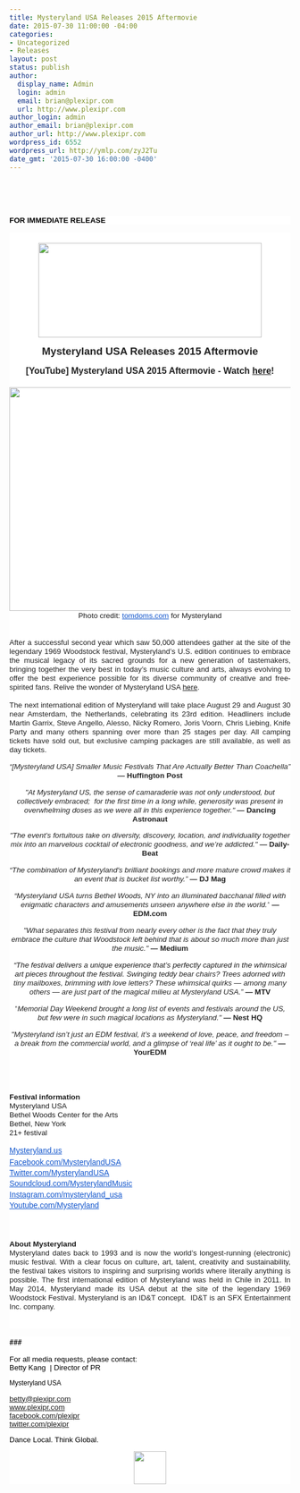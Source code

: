 ```yaml
---
title: Mysteryland USA Releases 2015 Aftermovie
date: 2015-07-30 11:00:00 -04:00
categories:
- Uncategorized
- Releases
layout: post
status: publish
author:
  display_name: Admin
  login: admin
  email: brian@plexipr.com
  url: http://www.plexipr.com
author_login: admin
author_email: brian@plexipr.com
author_url: http://www.plexipr.com
wordpress_id: 6552
wordpress_url: http://ymlp.com/zyJ2Tu
date_gmt: '2015-07-30 16:00:00 -0400'
---
```


<p><html><br />
<head><br />
<meta http-equiv="Content-Type" content="text/html; charset=UTF-8"/></head><br />
<body>
<div>
<div style="text-align: justify;">
<div style="color: #222222; margin: 0px; font-size: 14px; font-family: 'Helvetica Neue'; background-color: #ffffff; position: static; z-index: auto;"><b style="text-align: left;"><span style="font-size: 10pt;"><span style="color: #000000;"><span style="font-family: arial, helvetica, sans-serif;">FOR IMMEDIATE RELEASE</span></span></span></b></div>
<div style="margin: 0px; text-align: center; font-size: 14px; background-color: #ffffff;">
<div align="center">
<div style="line-height: 1.15; margin-top: 0pt; margin-bottom: 0pt;" dir="ltr"><span id="docs-internal-guid-8ebe16bc-2b33-f644-3156-f74ad08b5e81"></p>
<div dir="ltr" style="line-height: 1.38; margin-top: 0pt; margin-bottom: 0pt; text-align: center;">&nbsp;</div>
<div dir="ltr" style="line-height: 1.38; margin-top: 0pt; margin-bottom: 0pt; text-align: center;"><img style="border: 0pt none;" width="400" height="169" src="http://img.ymlp.com/plexipr_plexiprMysteryland691.png" /></div>
<div dir="ltr" style="line-height: 1.38; margin-top: 0pt; margin-bottom: 0pt; text-align: center;"><span id="docs-internal-guid-8ebe16bc-2b3f-a4d3-ebe7-7914a5bf7ea3"></p>
<p dir="ltr" style="line-height: 1.2; margin-top: 0pt; margin-bottom: 0pt;">
<p></p>
<p dir="ltr" style="line-height: 1.2; margin-top: 0pt; margin-bottom: 0pt;"><span id="docs-internal-guid-11bf7c1c-d0cf-5870-d69b-71108e2fead7"> </span></p>
<div dir="ltr" style="line-height: 1.2; margin-top: 0pt; margin-bottom: 0pt; text-align: center;"><span style="font-size: 18.6666666666667px; font-family: Arial; color: #222222; font-weight: bold; vertical-align: baseline; white-space: pre-wrap; background-color: #ffffff;">Mysteryland USA Releases 2015 Aftermovie</span></div>
<p></span></p>
<p dir="ltr" style="line-height: 1.2; margin-top: 0pt; margin-bottom: 0pt;"><span style="font-size: 16px; font-family: Arial; color: #222222; font-weight: bold; vertical-align: baseline; white-space: pre-wrap; background-color: #ffffff;">[YouTube] Mysteryland USA 2015 Aftermovie - Watch <a href="https://www.youtube.com/watch?v=MHh5QFNkrrI">here</a>!</span></p>
<p dir="ltr" style="line-height: 1.2; margin-top: 0pt; margin-bottom: 0pt;"><span style="font-size: 16px; font-family: Arial; color: #ff0000; font-weight: bold; vertical-align: baseline; white-space: pre-wrap; background-color: #ffffff;"><br /></span></p>
</div>
<div dir="ltr" style="line-height: 1.38; margin-top: 0pt; margin-bottom: 0pt; text-align: center;"><img style="border: 0pt none;" width="600" height="400" src="http://img.ymlp.com/plexipr_MLUSA15overviewTD0743604_1.jpg" /></div>
<div dir="ltr" style="line-height: 1.38; margin-top: 0pt; margin-bottom: 0pt; text-align: center;"><span style="font-size: 10pt;"><span style="font-family: arial, helvetica, sans-serif;">Photo credit:&nbsp;<span id="docs-internal-guid-11bf7c1c-d0d6-1352-6417-7b648678811e"><a href="http://tomdoms.com/" style="text-decoration: none;"><span style="font-size: 13.3333333333333px; font-family: Arial; color: #1155cc; vertical-align: baseline; white-space: pre-wrap; background-color: #ffffff; text-decoration: underline;">tomdoms.com</span></a><span style="font-size: 13.3333333333333px; font-family: Arial; vertical-align: baseline; white-space: pre-wrap; background-color: #ffffff;"> for Mysteryland</span></span><br /></span></span></div>
<p></span></div>
<div style="line-height: 1.15; margin-top: 0pt; margin-bottom: 0pt;" dir="ltr">
<div align="center"><span id="docs-internal-guid-6f878187-03a8-5abb-c9c8-aa2ac2d18fce"></p>
<div style="line-height: 1.38; margin-top: 0pt; margin-bottom: 0pt;" dir="ltr"><span id="docs-internal-guid-9da1454a-6d65-fe42-4e5e-69a6a8dee380"></p>
<div style="line-height: 1.656; margin-top: 0pt; margin-bottom: 0pt;" dir="ltr">
<div style="color: #222222; font-family: arial, sans-serif; font-size: 12.8000001907349px; text-align: justify;">
<div style="color: #000000; font-family: Times; font-size: 14px; margin: 0px; text-align: center;">
<div align="center"><span></p>
<div style="line-height: 1.15; margin-top: 0pt; margin-bottom: 0pt;" dir="ltr">
<div align="center">
<div style="line-height: 1.38; margin-top: 0pt; margin-bottom: 0pt;" dir="ltr">
<div style="color: #222222; line-height: 1.656; margin-top: 0pt; margin-bottom: 0pt; text-align: center; background-color: #ffffff;" dir="ltr"><span id="docs-internal-guid-eeb5c1e9-e6ad-1b56-1959-7125d1c2df7a"></p>
<div dir="ltr" style="line-height: 1.38; margin-top: 0pt; margin-bottom: 0pt; text-align: center;"><span id="docs-internal-guid-3c49c714-487a-51d1-c2ae-67c62cf0a3bf"> </p>
<div dir="ltr" style="line-height: 1.2; margin-top: 0pt; margin-bottom: 0pt; text-align: justify;"><span id="docs-internal-guid-8ebe16bc-2b35-7de3-e547-e499844ed142"><span><span></p>
<div dir="ltr" style="line-height: 1.38; margin-top: 0pt; margin-bottom: 0pt; text-align: justify;">
<div dir="ltr" style="line-height: 1.38; margin-top: 0pt; margin-bottom: 0pt; text-align: justify;"><span id="docs-internal-guid-8ebe16bc-2b3e-5337-07ee-7a8d0838c4ad"></p>
<p dir="ltr" style="line-height: 1.2; margin-top: 0pt; margin-bottom: 0pt;"><span id="docs-internal-guid-11bf7c1c-d0d5-cb2e-438f-3bdb7cacb087"><br /> </span></p>
<div dir="ltr" style="line-height: 1.2; margin-top: 0pt; margin-bottom: 0pt; text-align: justify;"><span style="font-size: 13.3333333333333px; font-family: Arial; vertical-align: baseline; white-space: pre-wrap;">After a successful second year which saw 50,000 attendees gather at the site of the legendary 1969 Woodstock festival, Mysteryland&rsquo;s U.S. edition continues to embrace the musical legacy of its sacred grounds for a new generation of tastemakers, bringing together the very best in today&rsquo;s music culture and arts, always evolving to offer the best experience possible for its diverse community of creative and free-spirited fans. Relive the wonder of Mysteryland USA </span><span style="font-size: 13.3333333333333px; font-family: Arial; color: #ff0000; vertical-align: baseline; white-space: pre-wrap;"><a href="https://www.youtube.com/watch?v=MHh5QFNkrrI">here</a></span><span style="font-size: 13.3333333333333px; font-family: Arial; vertical-align: baseline; white-space: pre-wrap;">.</span></div>
<div dir="ltr" style="line-height: 1.2; margin-top: 0pt; margin-bottom: 0pt; text-align: justify;"><span style="font-size: 13.3333333333333px; font-family: Arial; vertical-align: baseline; white-space: pre-wrap;"><br class="kix-line-break" /></span><span style="font-size: 13.3333333333333px; font-family: Arial; vertical-align: baseline; white-space: pre-wrap;">The next international edition of Mysteryland will take place August 29 and August 30 near Amsterdam, the Netherlands, celebrating its 23rd edition. Headliners include Martin Garrix, Steve Angello, Alesso, Nicky Romero, Joris Voorn, Chris Liebing, Knife Party and many others spanning over more than 25 stages per day. All camping tickets have sold out, but exclusive camping packages are still available, as well as day tickets. </span></div>
<p></p>
<div dir="ltr" style="line-height: 1.2; margin-top: 0pt; margin-bottom: 0pt; text-align: center;"><span style="font-size: 13.3333333333333px; font-family: Arial; color: #222222; font-style: italic; vertical-align: baseline; white-space: pre-wrap; background-color: #ffffff;">&ldquo;[Mysteryland USA] Smaller Music Festivals That Are Actually Better Than Coachella&rdquo;</span><span style="font-size: 13.3333333333333px; font-family: Arial; color: #222222; vertical-align: baseline; white-space: pre-wrap; background-color: #ffffff;"> </span><span style="font-size: 13.3333333333333px; font-family: Arial; color: #222222; font-weight: bold; vertical-align: baseline; white-space: pre-wrap; background-color: #ffffff;">&mdash; Huffington Post</span></div>
<p></p>
<div dir="ltr" style="line-height: 1.2; margin-top: 0pt; margin-bottom: 0pt; text-align: center;"><span style="font-size: 13.3333333333333px; font-family: Arial; color: #222222; font-style: italic; vertical-align: baseline; white-space: pre-wrap; background-color: #ffffff;">"At Mysteryland US, the sense of camaraderie was not only understood, but collectively embraced; &nbsp;for the first time in a long while, generosity was present in overwhelming doses as we were all in this experience together." </span><span style="font-size: 13.3333333333333px; font-family: Arial; color: #222222; font-weight: bold; vertical-align: baseline; white-space: pre-wrap; background-color: #ffffff;">&mdash; Dancing Astronaut</span></div>
<p></p>
<div dir="ltr" style="line-height: 1.2; margin-top: 0pt; margin-bottom: 0pt; text-align: center;"><span style="font-size: 13.3333333333333px; font-family: Arial; font-style: italic; vertical-align: baseline; white-space: pre-wrap; background-color: #ffffff;">"The event&rsquo;s fortuitous take on diversity, discovery, location, and individuality together mix into an marvelous cocktail of electronic goodness, and we&rsquo;re addicted."</span><span style="font-size: 13.3333333333333px; font-family: Arial; vertical-align: baseline; white-space: pre-wrap; background-color: #ffffff;"> </span><span style="font-size: 13.3333333333333px; font-family: Arial; color: #222222; font-weight: bold; vertical-align: baseline; white-space: pre-wrap; background-color: #ffffff;">&mdash;</span><span style="font-size: 13.3333333333333px; font-family: Arial; font-weight: bold; vertical-align: baseline; white-space: pre-wrap; background-color: #ffffff;"> Daily-Beat</span></div>
<p></p>
<div dir="ltr" style="line-height: 1.2; margin-top: 0pt; margin-bottom: 0pt; text-align: center;"><span style="font-size: 13.3333333333333px; font-family: Arial; font-style: italic; vertical-align: baseline; white-space: pre-wrap; background-color: #ffffff;">&ldquo;The combination of Mysteryland's brilliant bookings and more mature crowd makes it an event that is bucket list worthy.&rdquo; </span><span style="font-size: 13.3333333333333px; font-family: Arial; font-weight: bold; vertical-align: baseline; white-space: pre-wrap; background-color: #ffffff;">&mdash;&nbsp;DJ Mag</span></div>
<p></p>
<div dir="ltr" style="line-height: 1.2; margin-top: 0pt; margin-bottom: 0pt; text-align: center;"><span style="font-size: 13.3333333333333px; font-family: Arial; font-style: italic; vertical-align: baseline; white-space: pre-wrap; background-color: #ffffff;">&ldquo;Mysteryland USA turns Bethel Woods, NY into an illuminated bacchanal filled with enigmatic characters and amusements unseen anywhere else in the world.&rdquo;</span><span style="font-size: 13.3333333333333px; font-family: Arial; vertical-align: baseline; white-space: pre-wrap; background-color: #ffffff;"> </span><span style="font-size: 13.3333333333333px; font-family: Arial; color: #222222; font-weight: bold; vertical-align: baseline; white-space: pre-wrap; background-color: #ffffff;">&mdash;</span><span style="font-size: 13.3333333333333px; font-family: Arial; font-weight: bold; vertical-align: baseline; white-space: pre-wrap; background-color: #ffffff;"> EDM.com</span></div>
<p></p>
<div dir="ltr" style="line-height: 1.2; margin-top: 0pt; margin-bottom: 0pt; text-align: center;"><span style="font-size: 13.3333333333333px; font-family: Arial; color: #222222; font-style: italic; vertical-align: baseline; white-space: pre-wrap; background-color: #ffffff;">"What separates this festival from nearly every other is the fact that they truly embrace the culture that Woodstock left behind that is about so much more than just the music." </span><span style="font-size: 13.3333333333333px; font-family: Arial; color: #222222; font-weight: bold; vertical-align: baseline; white-space: pre-wrap; background-color: #ffffff;">&mdash;</span><span style="font-size: 13.3333333333333px; font-family: Arial; color: #222222; vertical-align: baseline; white-space: pre-wrap; background-color: #ffffff;"> </span><span style="font-size: 13.3333333333333px; font-family: Arial; color: #222222; font-weight: bold; vertical-align: baseline; white-space: pre-wrap; background-color: #ffffff;">Medium</span></div>
<p></p>
<div dir="ltr" style="line-height: 1.2; margin-top: 0pt; margin-bottom: 0pt; text-align: center;"><span style="font-size: 13.3333333333333px; font-family: Arial; color: #1a1a1a; font-style: italic; vertical-align: baseline; white-space: pre-wrap; background-color: #ffffff;">&ldquo;The festival delivers a unique experience that&rsquo;s perfectly captured in the whimsical art pieces throughout the festival. </span><span style="font-size: 13.3333333333333px; font-family: Arial; color: #222222; font-style: italic; vertical-align: baseline; white-space: pre-wrap; background-color: #ffffff;">Swinging teddy bear chairs? Trees adorned with tiny mailboxes, brimming with love letters? These whimsical quirks &mdash; among many others &mdash; are just part of the magical milieu at Mysteryland USA.</span><span style="font-size: 13.3333333333333px; font-family: Arial; color: #1a1a1a; font-style: italic; vertical-align: baseline; white-space: pre-wrap; background-color: #ffffff;">&rdquo; </span><span style="font-size: 13.3333333333333px; font-family: Arial; color: #222222; font-weight: bold; vertical-align: baseline; white-space: pre-wrap; background-color: #ffffff;">&mdash; </span><span style="font-size: 13.3333333333333px; font-family: Arial; color: #1a1a1a; font-weight: bold; vertical-align: baseline; white-space: pre-wrap; background-color: #ffffff;">MTV</span></div>
<p></p>
<div dir="ltr" style="line-height: 1.2; margin-top: 0pt; margin-bottom: 0pt; text-align: center;"><span style="font-size: 13.3333333333333px; font-family: Arial; font-style: italic; vertical-align: baseline; white-space: pre-wrap; background-color: #ffffff;">"</span><span style="font-size: 13.3333333333333px; font-family: Arial; color: #222222; font-style: italic; vertical-align: baseline; white-space: pre-wrap; background-color: #ffffff;">Memorial Day Weekend brought a long list of events and festivals around the US, but few were in such magical locations as Mysteryland." </span><span style="font-size: 13.3333333333333px; font-family: Arial; color: #222222; font-weight: bold; vertical-align: baseline; white-space: pre-wrap; background-color: #ffffff;">&mdash; Nest HQ</span></div>
<p></p>
<div dir="ltr" style="line-height: 1.2; margin-top: 0pt; margin-bottom: 0pt; text-align: center;"><span style="font-size: 13.3333333333333px; font-family: Arial; font-style: italic; vertical-align: baseline; white-space: pre-wrap; background-color: #ffffff;">"Mysteryland isn&rsquo;t just an EDM festival, it&rsquo;s a weekend of love, peace, and freedom &ndash; a break from the commercial world, and a glimpse of &lsquo;real life&rsquo; as it ought to be." </span><span style="font-size: 13.3333333333333px; font-family: Arial; color: #222222; font-weight: bold; vertical-align: baseline; white-space: pre-wrap; background-color: #ffffff;">&mdash;</span><span style="font-size: 13.3333333333333px; font-family: Arial; vertical-align: baseline; white-space: pre-wrap; background-color: #ffffff;"> </span><span style="font-size: 13.3333333333333px; font-family: Arial; font-weight: bold; vertical-align: baseline; white-space: pre-wrap; background-color: #ffffff;">YourEDM</span></div>
<div dir="ltr" style="line-height: 1.2; margin-top: 0pt; margin-bottom: 0pt; text-align: center;">&nbsp;</div>
<p></span></div>
</div>
<p></span></span></span><span id="docs-internal-guid-8ebe16bc-2b35-f629-42b2-6a2b5772d3e7" style="color: #222222; font-size: 12pt; line-height: 1.2;"></p>
<div dir="ltr" style="line-height: 1.38; margin-top: 0pt; margin-bottom: 0pt; text-align: center;"><span id="docs-internal-guid-8ebe16bc-2b3e-7b6d-1def-4650261e9c62"></p>
<div style="text-align: center;">&nbsp;</div>
<p></span></div>
<p></span></div>
<p></span></div>
<p></span></div>
</div>
</div>
</div>
<p></span></div>
</div>
</div>
<div><span><span></p>
<div style="line-height: 1.15; margin-top: 0pt; margin-bottom: 0pt; text-align: justify;" dir="ltr">
<div>
<div style="line-height: 1.38; margin-top: 0pt; margin-bottom: 0pt;" dir="ltr"><span id="docs-internal-guid-8ebe16bc-2b36-1ab6-25df-5f69fcbf890d"></p>
<div dir="ltr" style="line-height: 1.656; margin-top: 0pt; margin-bottom: 0pt; text-align: justify;">
<div dir="ltr" style="margin-top: 0pt; margin-bottom: 0pt;"><span id="docs-internal-guid-8ebe16bc-2b3f-5dbe-912e-e9dc13cc785e"></p>
<p dir="ltr" style="line-height: 1.2; margin-top: 0pt; margin-bottom: 0pt;"><span style="font-size: 13.3333333333333px; font-family: Arial; font-weight: bold; vertical-align: baseline; white-space: pre-wrap;">Festival information</span></p>
<p dir="ltr" style="line-height: 1.2; margin-top: 0pt; margin-bottom: 0pt;"><span style="font-size: 13.3333333333333px; font-family: Arial; vertical-align: baseline; white-space: pre-wrap;">Mysteryland USA</span></p>
<p dir="ltr" style="line-height: 1.2; margin-top: 0pt; margin-bottom: 0pt;"><span style="font-size: 13.3333333333333px; font-family: Arial; vertical-align: baseline; white-space: pre-wrap;">Bethel Woods Center for the Arts</span></p>
<p dir="ltr" style="line-height: 1.2; margin-top: 0pt; margin-bottom: 0pt;"><span style="font-size: 13.3333333333333px; font-family: Arial; vertical-align: baseline; white-space: pre-wrap;">Bethel, New York</span></p>
<p dir="ltr" style="line-height: 1.2; margin-top: 0pt; margin-bottom: 0pt;"><span style="font-size: 13.3333333333333px; font-family: Arial; vertical-align: baseline; white-space: pre-wrap;">21+ festival</span></p>
<p></span></div>
</div>
<p></span></div>
<p></p>
<div style="line-height: 1.38; margin-top: 0pt; margin-bottom: 0pt;" dir="ltr"><a style="color: #1155cc; text-decoration: none;" href="http://www.mysteryland.us/en/" target="_blank"><span style="font-family: Arial; vertical-align: baseline; white-space: pre-wrap; text-decoration: underline;">Mysteryland.us</span></a></div>
<div style="line-height: 1.47200008392334; margin-top: 0pt; margin-bottom: 0pt;" dir="ltr"><a style="color: #1155cc; text-decoration: none;" href="https://www.facebook.com/MysterylandUSA" target="_blank"><span style="font-family: Arial; vertical-align: baseline; white-space: pre-wrap; text-decoration: underline;">Facebook.com/MysterylandUSA</span></a></div>
<div style="line-height: 1.38; margin-top: 0pt; margin-bottom: 0pt;" dir="ltr"><a style="color: #1155cc; text-decoration: none;" href="https://twitter.com/MysterylandUSA" target="_blank"><span style="font-family: Arial; vertical-align: baseline; white-space: pre-wrap; text-decoration: underline;">Twitter.com/MysterylandUSA</span></a></div>
<div style="line-height: 1.38; margin-top: 0pt; margin-bottom: 0pt;" dir="ltr"><a style="color: #1155cc; text-decoration: none;" href="https://soundcloud.com/MysterylandMusic" target="_blank"><span style="font-family: Arial; vertical-align: baseline; white-space: pre-wrap; text-decoration: underline;">Soundcloud.com/<wbr></wbr>MysterylandMusic</span></a></div>
<div style="line-height: 1.38; margin-top: 0pt; margin-bottom: 0pt;" dir="ltr"><a style="color: #1155cc; text-decoration: none;" href="http://instagram.com/mysteryland_usa" target="_blank"><span style="font-family: Arial; vertical-align: baseline; white-space: pre-wrap; text-decoration: underline;">Instagram.com/mysteryland_usa</span></a></div>
<div style="line-height: 1.38; margin-top: 0pt; margin-bottom: 0pt;" dir="ltr"><a style="color: #1155cc; text-decoration: none;" href="http://youtube.com/Mysteryland" target="_blank"><span style="font-family: Arial; vertical-align: baseline; white-space: pre-wrap; text-decoration: underline;">Youtube.com/Mysteryland</span></a></div>
<div style="line-height: 1.56198343276977; margin-top: 0pt; margin-bottom: 0pt;" dir="ltr"><span id="docs-internal-guid-eeb5c1e9-e6ae-3c00-610f-99fe72b9d7a9"></p>
<div dir="ltr" style="line-height: 1.718181896209713; margin-top: 0pt; margin-bottom: 0pt; text-align: justify;">&nbsp;</div>
<div dir="ltr" style="line-height: 1.8743801193237237; margin-top: 0pt; margin-bottom: 0pt; text-align: justify;"><span id="docs-internal-guid-8ebe16bc-2b3f-1cf8-11e7-18d126d4bb33"></p>
<p dir="ltr" style="line-height: 1.2; margin-top: 0pt; margin-bottom: 0pt;"><span style="font-size: 13.3333333333333px; font-family: Arial; font-weight: bold; vertical-align: baseline; white-space: pre-wrap;">About Mysteryland</span></p>
<p dir="ltr" style="line-height: 1.2; margin-top: 0pt; margin-bottom: 0pt;"><span style="font-size: 13.3333333333333px; font-family: Arial; color: #222222; vertical-align: baseline; white-space: pre-wrap;">Mysteryland dates back to 1993 and is now the world&rsquo;s longest-running (electronic) music festival. With a clear focus on culture, art, talent, creativity and sustainability, the festival takes visitors to inspiring and surprising worlds where literally anything is possible. The first international edition of Mysteryland was held in Chile in 2011. In May 2014, Mysteryland made its USA debut at the site of the legendary 1969 Woodstock Festival. Mysteryland is an ID&amp;T concept. &nbsp;ID&amp;T is an SFX Entertainment Inc. company.</span></p>
<p></span></div>
<div dir="ltr" style="line-height: 1.2; margin-top: 0pt; margin-bottom: 0pt; text-align: justify;"><span id="docs-internal-guid-8ebe16bc-2b36-42ac-dd1d-25276fdd9746"></p>
<div>&nbsp;</div>
<p></span></div>
<p></span></div>
</div>
</div>
<p></span></span></div>
</div>
<p></span></div>
<p></span></div>
</div>
</div>
</div>
</div>
</div>
<div style="font-family: ArialMT; font-size: 12px; text-align: justify;">
<div style="color: #222222; margin: 0px; font-family: 'Helvetica Neue'; background-color: #ffffff;"><span style="letter-spacing: 0px;"><span style="color: #000000;"><span style="font-size: 10pt;">###</span></span></span></div>
<div style="color: #222222; margin: 0px; font-family: 'Helvetica Neue'; min-height: 14px; background-color: #ffffff;"><span style="letter-spacing: 0px;"><span style="color: #000000;"><span style="font-family: arial, helvetica, sans-serif;">&nbsp;</span></span></span></div>
<div style="color: #222222; margin: 0px; font-family: 'Helvetica Neue'; background-color: #ffffff;"><span style="letter-spacing: 0px;"><span style="font-size: 10pt;"><span style="color: #000000;"><span style="font-family: arial, helvetica, sans-serif;">For all media requests, please contact:</span></span></span></span></div>
<div style="margin: 0px; font-family: 'Helvetica Neue'; color: #053df5; background-color: #ffffff;"><span style="letter-spacing: 0px; color: #000000;"><span style="font-size: 10pt;"><span style="font-family: arial, helvetica, sans-serif;">Betty Kang &nbsp;|&nbsp;<span style="font-family: Helvetica; orphans: 2; widows: 2; letter-spacing: 0px;">Director of PR</span></p>
<div><span style="font-size: 10pt;"><span style="font-size: 10pt;"><span style="font-size: 10pt;"><span style="font-family: arial, helvetica, sans-serif;"></p>
<div style="font-family: Helvetica; orphans: 2; widows: 2; font-size: 12px;">Mysteryland USA</div>
<p></span></span></span></span></div>
<div><span style="font-size: 10pt;"><a href="mailto:betty@plexipr.com"><span style="font-size: 10pt;"><span style="font-size: 10pt;"><span style="font-family: arial, helvetica, sans-serif;">betty@plexipr.com</span></span></span></a></span></div>
<div><a href="http://www.plexipr.com/"><span style="font-size: 10pt;"><span style="font-size: 10pt;"><span style="font-size: 10pt;"><span style="font-family: arial, helvetica, sans-serif;">www.plexipr.com</span></span></span></span></a></div>
<div><a href="http://facebook.com/plexipr"><span style="font-size: 10pt;"><span style="font-size: 10pt;"><span style="font-size: 10pt;"><span style="font-family: arial, helvetica, sans-serif;">facebook.com/plexipr</span></span></span></span></a></div>
<div><a href="http://twitter.com.plexipr/"><span style="font-size: 10pt;"><span style="font-size: 10pt;"><span style="font-size: 10pt;"><span style="font-family: arial, helvetica, sans-serif;">twitter.com/plexipr</span></span></span></span></a></div>
<p>Dance Local. Think Global.</p>
<div style="text-align: center;"><span style="font-size: 10pt;"><span style="font-family: arial, helvetica, sans-serif;"><img border="0" width="58" height="59" src="http://img.ymlp272.net/plexipr_PLEXILOGO_1.gif" /></span></span></div>
<p></span></span></span></div>
</div>
<p></body><br />
</html></p>
